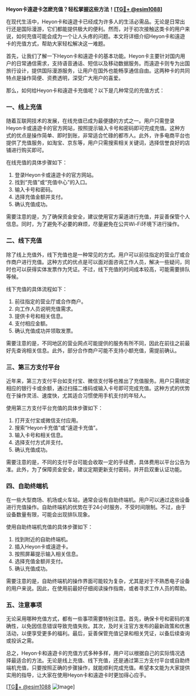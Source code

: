 **Heyon卡遠遊卡怎麽充值？轻松掌握这些方法！[[TG💪+ @esim1088](https://t.me/s/esim1088)]**

在现代生活中，Heyon卡和遠遊卡已经成为许多人的生活必需品。无论是日常出行还是国际漫游，它们都能提供极大的便利。然而，对于初次接触这类卡的用户来说，如何充值可能会成为一个让人头疼的问题。本文将详细介绍Heyon卡和遠遊卡的充值方式，帮助大家轻松解决这一难题。

首先，让我们了解一下Heyon卡和遠遊卡的基本功能。Heyon卡主要针对国内用户的日常通信需求，支持语音通话、短信以及移动数据服务。而遠遊卡则专为出国旅行设计，提供国际漫游服务，让用户在国外也能畅享通信自由。这两种卡的共同特点是操作简便、资费透明，深受广大用户的喜爱。

那么，如何给Heyon卡和遠遊卡充值呢？以下是几种常见的充值方式：

### 一、线上充值

随着互联网技术的发展，在线充值已成为最便捷的方式之一。用户只需登录Heyon卡或遠遊卡的官方网站，按照提示输入卡号和密码即可完成充值。这种方式的优点是操作简单、即时到账，非常适合忙碌的都市人。此外，许多电商平台也提供了充值服务，如淘宝、京东等，用户只需搜索相关关键词，选择信誉良好的店铺进行购买即可。

在线充值的具体步骤如下：
1. 登录Heyon卡或遠遊卡的官方网站。
2. 找到“充值”或“充值中心”的入口。
3. 输入卡号和密码。
4. 选择充值金额并支付。
5. 确认充值成功。

需要注意的是，为了确保资金安全，建议使用官方渠道进行充值，并妥善保管个人信息。同时，为了避免不必要的麻烦，尽量避免在公共Wi-Fi环境下进行操作。

### 二、线下充值

除了线上充值外，线下充值也是一种常见的方式。用户可以前往指定的营业厅或合作商户进行充值。这种方式的优点是可以面对面咨询工作人员，解决一些疑问，同时也可以获得实体发票作为凭证。不过，线下充值的时间成本较高，可能需要排队等候。

线下充值的具体流程如下：
1. 前往指定的营业厅或合作商户。
2. 向工作人员说明充值需求。
3. 提供卡号和相关信息。
4. 支付相应金额。
5. 确认充值成功并领取发票。

需要注意的是，不同地区的营业网点可能提供的服务有所不同，因此在前往之前最好先查询相关信息。此外，部分合作商户可能不支持小额充值，需提前确认。

### 三、第三方支付平台

近年来，第三方支付平台如支付宝、微信支付等也推出了充值服务。用户只需绑定相应的银行卡或余额，通过扫描二维码或输入卡号即可完成充值。这种方式的优势在于操作灵活、速度快，尤其适合习惯使用手机支付的年轻人。

使用第三方支付平台充值的具体步骤如下：
1. 打开支付宝或微信支付应用。
2. 搜索“Heyon卡充值”或“遠遊卡充值”。
3. 输入卡号和相关信息。
4. 选择支付方式并支付。
5. 确认充值成功。

需要注意的是，不同的支付平台可能会收取一定的手续费，具体费用以平台公告为准。此外，为了保障资金安全，建议定期更新支付密码，并开启双重认证功能。

### 四、自助终端机

在一些大型商场、机场或火车站，通常会设有自助终端机。用户可以通过这些设备进行充值操作。自助终端机的优势在于24小时服务，不受时间限制。不过，由于设备数量有限，可能会出现排队现象。

使用自助终端机充值的具体步骤如下：
1. 找到附近的自助终端机。
2. 插入Heyon卡或遠遊卡。
3. 按照屏幕提示输入相关信息。
4. 选择充值金额并支付。
5. 确认充值成功。

需要注意的是，自助终端机的操作界面可能较为复杂，尤其是对于不熟悉电子设备的用户来说。因此，在使用前最好仔细阅读操作指南，或者寻求工作人员的帮助。

### 五、注意事项

无论采用哪种充值方式，都有一些事项需要特别注意。首先，确保卡号和密码的准确性，以免因信息错误导致充值失败。其次，及时关注官方发布的最新政策和优惠活动，以便享受更多的福利。最后，妥善保管充值记录和相关凭证，以备后续查询或投诉之需。

总之，Heyon卡和遠遊卡的充值方式多种多样，用户可以根据自己的实际情况选择最适合的方法。无论是线上充值、线下充值，还是通过第三方支付平台或自助终端机充值，只要按照正确的步骤操作，就能顺利完成充值。希望本文能为大家提供实用的指导，让大家在使用Heyon卡和遠遊卡时更加得心应手。

[[TG💪+ @esim1088](https://t.me/s/esim1088) ![Image](https://i.postimg.cc/4NQfJmqS/Snipaste-2025-05-13-00-14-12.png)]